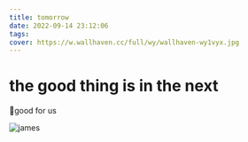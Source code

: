 ```yaml
---
title: tomorrow
date: 2022-09-14 23:12:06
tags:
cover: https://w.wallhaven.cc/full/wy/wallhaven-wy1vyx.jpg
---
```


# the good thing is in the next

🌄good for us

![james](/images/james.jpeg)

